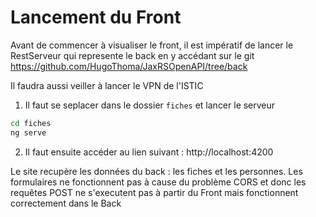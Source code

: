 # Lancement du Front

Avant de commencer à visualiser le front, il est impératif de lancer le RestServeur qui represente le back en y accédant sur le git https://github.com/HugoThoma/JaxRSOpenAPI/tree/back

Il faudra aussi veiller à lancer le VPN de l'ISTIC
1. Il faut se seplacer dans le dossier  ``fiches`` et lancer le serveur
```bash
cd fiches
ng serve
```

2. Il faut ensuite accéder au lien suivant : http://localhost:4200

Le site recupère les données du back : les fiches et les personnes.
Les formulaires ne fonctionnent pas à cause du problème CORS et donc les requêtes POST ne s'executent pas à partir du Front mais fonctionnent correctement dans le Back
